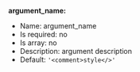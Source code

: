 **argument_name:**

* Name: argument_name
* Is required: no
* Is array: no
* Description: argument description
* Default: `'<comment>style</>'`
